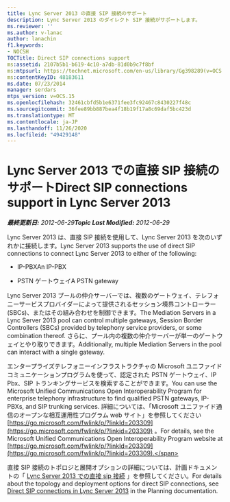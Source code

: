 ```yaml
---
title: Lync Server 2013 の直接 SIP 接続のサポート
description: Lync Server 2013 のダイレクト SIP 接続がサポートします。
ms.reviewer: ''
ms.author: v-lanac
author: lanachin
f1.keywords:
- NOCSH
TOCTitle: Direct SIP connections support
ms:assetid: 2107b5b1-b619-4c10-a7db-81d0b9c7f8bf
ms:mtpsurl: https://technet.microsoft.com/en-us/library/Gg398289(v=OCS.15)
ms:contentKeyID: 48183611
ms.date: 07/23/2014
manager: serdars
mtps_version: v=OCS.15
ms.openlocfilehash: 32461cbfd5b1e6371fee3fc92467c8430227f48c
ms.sourcegitcommit: 36fee89bb887bea4f18b19f17a8c69daf5bc423d
ms.translationtype: MT
ms.contentlocale: ja-JP
ms.lasthandoff: 11/26/2020
ms.locfileid: "49429148"
---
```

# <a name="direct-sip-connections-support-in-lync-server-2013"></a><span data-ttu-id="1cd1a-103">Lync Server 2013 での直接 SIP 接続のサポート</span><span class="sxs-lookup"><span data-stu-id="1cd1a-103">Direct SIP connections support in Lync Server 2013</span></span>

<div data-xmlns="http://www.w3.org/1999/xhtml">

<div class="topic" data-xmlns="http://www.w3.org/1999/xhtml" data-msxsl="urn:schemas-microsoft-com:xslt" data-cs="https://msdn.microsoft.com/">

<div data-asp="https://msdn2.microsoft.com/asp">



</div>

<div id="mainSection">

<div id="mainBody"><span data-ttu-id="1cd1a-104">

<span> </span></span><span class="sxs-lookup"><span data-stu-id="1cd1a-104">

<span> </span></span></span>

<span data-ttu-id="1cd1a-105">_**最終更新日:** 2012-06-29_</span><span class="sxs-lookup"><span data-stu-id="1cd1a-105">_**Topic Last Modified:** 2012-06-29_</span></span>

<span data-ttu-id="1cd1a-106">Lync Server 2013 は、直接 SIP 接続を使用して、Lync Server 2013 を次のいずれかに接続します。</span><span class="sxs-lookup"><span data-stu-id="1cd1a-106">Lync Server 2013 supports the use of direct SIP connections to connect Lync Server 2013 to either of the following:</span></span>

  - <span data-ttu-id="1cd1a-107">IP-PBX</span><span class="sxs-lookup"><span data-stu-id="1cd1a-107">An IP-PBX</span></span>

  - <span data-ttu-id="1cd1a-108">PSTN ゲートウェイ</span><span class="sxs-lookup"><span data-stu-id="1cd1a-108">A PSTN gateway</span></span>

<span data-ttu-id="1cd1a-109">Lync Server 2013 プールの仲介サーバーでは、複数のゲートウェイ、テレフォニーサービスプロバイダーによって提供されるセッション境界コントローラー (SBCs)、またはその組み合わせを制御できます。</span><span class="sxs-lookup"><span data-stu-id="1cd1a-109">The Mediation Servers in a Lync Server 2013 pool can control multiple gateways, Session Border Controllers (SBCs) provided by telephony service providers, or some combination thereof.</span></span> <span data-ttu-id="1cd1a-110">さらに、プール内の複数の仲介サーバーが単一のゲートウェイとやり取りできます。</span><span class="sxs-lookup"><span data-stu-id="1cd1a-110">Additionally, multiple Mediation Servers in the pool can interact with a single gateway.</span></span>

<span data-ttu-id="1cd1a-111">エンタープライズテレフォニーインフラストラクチャの Microsoft ユニファイドコミュニケーションプログラムを使って、認定された PSTN ゲートウェイ、IP Pbx、SIP トランキングサービスを検索することができます。</span><span class="sxs-lookup"><span data-stu-id="1cd1a-111">You can use the Microsoft Unified Communications Open Interoperability Program for enterprise telephony infrastructure to find qualified PSTN gateways, IP-PBXs, and SIP trunking services.</span></span> <span data-ttu-id="1cd1a-112">詳細については、「Microsoft ユニファイド通信のオープンな相互運用性プログラム web サイト」を参照してください [https://go.microsoft.com/fwlink/p/?linkId=203309](https://go.microsoft.com/fwlink/p/?linkid=203309) 。</span><span class="sxs-lookup"><span data-stu-id="1cd1a-112">For details, see the Microsoft Unified Communications Open Interoperability Program website at [https://go.microsoft.com/fwlink/p/?linkId=203309](https://go.microsoft.com/fwlink/p/?linkid=203309).</span></span>

<span data-ttu-id="1cd1a-113">直接 SIP 接続のトポロジと展開オプションの詳細については、計画ドキュメントの「 [Lync Server 2013 での直接 sip 接続](lync-server-2013-direct-sip-connections.md) 」を参照してください。</span><span class="sxs-lookup"><span data-stu-id="1cd1a-113">For details about the topology and deployment options for direct SIP connections, see [Direct SIP connections in Lync Server 2013](lync-server-2013-direct-sip-connections.md) in the Planning documentation.</span></span>

<span data-ttu-id="1cd1a-114"></div>

<span> </span>

</div>

</div>

</span><span class="sxs-lookup"><span data-stu-id="1cd1a-114"></div>

<span> </span>

</div>

</div>

</span></span></div>

